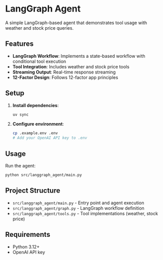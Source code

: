 # LangGraph Agent

A simple LangGraph-based agent that demonstrates tool usage with weather and stock price queries.

## Features

- **LangGraph Workflow**: Implements a state-based workflow with conditional tool execution
- **Tool Integration**: Includes weather and stock price tools
- **Streaming Output**: Real-time response streaming
- **12-Factor Design**: Follows 12-factor app principles

## Setup

1. **Install dependencies**:
   ```bash
   uv sync
   ```

2. **Configure environment**:
   ```bash
   cp .example.env .env
   # Add your OpenAI API key to .env
   ```

## Usage

Run the agent:
```bash
python src/langgraph_agent/main.py
```

## Project Structure

- `src/langgraph_agent/main.py` - Entry point and agent execution
- `src/langgraph_agent/graph.py` - LangGraph workflow definition
- `src/langgraph_agent/tools.py` - Tool implementations (weather, stock price)

## Requirements

- Python 3.12+
- OpenAI API key
